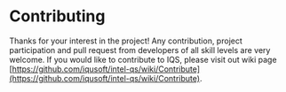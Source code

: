 # Contributing

Thanks for your interest in the project! Any contribution, project participation and pull request from developers of all skill levels are very welcome. If you would like to contribute to IQS, please visit out wiki page [https://github.com/iqusoft/intel-qs/wiki/Contribute](https://github.com/iqusoft/intel-qs/wiki/Contribute).
